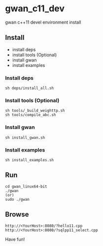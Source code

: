 # gwan_c11_dev
gwan c++11 devel environment install


## Install 

* install deps
* install tools (Optional)
* install gwan
* install examples

### Install deps

    sh deps/install_all.sh

### Install tools (Optional)

    sh tools/_build_weighttp.sh
    sh tools/compile_abc.sh

### Install gwan

    sh install_gwan.sh

### Install examples

    sh install_examples.sh


## Run

    cd gwan_linux64-bit
    ./gwan
    (or)
    sudo ./gwan

## Browse

    http://<YourHost>:8080/?hello11.cpp
    http://<YourHost>:8080/?sqlpp11_select.cpp

  
Have fun!

